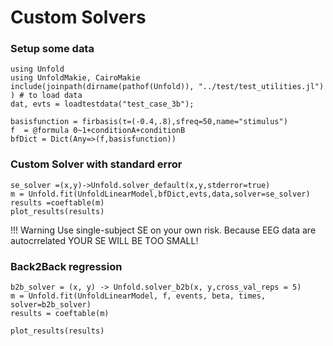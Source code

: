 # Custom Solvers

### Setup some data

```@Example main
using Unfold
using UnfoldMakie, CairoMakie
include(joinpath(dirname(pathof(Unfold)), "../test/test_utilities.jl") ) # to load data
dat, evts = loadtestdata("test_case_3b");

basisfunction = firbasis(τ=(-0.4,.8),sfreq=50,name="stimulus")
f  = @formula 0~1+conditionA+conditionB
bfDict = Dict(Any=>(f,basisfunction))

```

### Custom Solver with standard error
```@Example main
se_solver =(x,y)->Unfold.solver_default(x,y,stderror=true)
m = Unfold.fit(UnfoldLinearModel,bfDict,evts,data,solver=se_solver)
results =coeftable(m)
plot_results(results)
```
!!! Warning 
    Use single-subject SE on your own risk. Because EEG data are autocrrelated YOUR SE WILL BE TOO SMALL!

### Back2Back regression
```@Example main
b2b_solver = (x, y) -> Unfold.solver_b2b(x, y,cross_val_reps = 5)
m = Unfold.fit(UnfoldLinearModel, f, events, beta, times, solver=b2b_solver)
results = coeftable(m)

plot_results(results)

```

